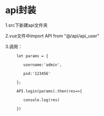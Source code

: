 # api封装

1.src下新建api文件夹

2.vue文件中import API from "@/api/api_user"

3.调用： 
            
         let params = {

            username:'admin',
            
            psd:'123456'
            
         };
         
         API.login(params).then(res=>{
         
            console.log(res)
            
         })
